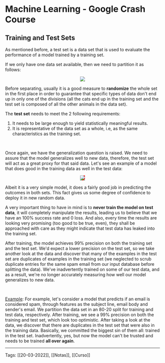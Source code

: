# Machine Learning - Google Crash Course
## Training and Test Sets
As mentioned before, a test set is a data set that is used to evaluate the performance of a model trained by a training set.

If we only have one data set available, then we need to partition it as follows:
<p align="center">
	<img src="https://developers.google.com/machine-learning/crash-course/images/PartitionTwoSets.svg">
</p>

Before separating, usually it is a good measure to **randomize** the whole set in the first place in order to guarantee that specific types of data don't end up in only one of the divisions (all the cats end up in the training set and the test set is composed of all the other animals in the data set).

The **test set** needs to meet the 2 following requirements:
1. It needs to be large enough to yield statistically meaningful results.
2. It is representative of the data set as a whole, i.e, as the same characteristics as the training set.

<br>

Once again, we have the generalization question is raised. We need to assure that the model generalizes well to new data, therefore, the test set will act as a great proxy for that said data. Let's see an example of a model that does good in the training data as well in the test data:
<p align="center">
	<img src="https://developers.google.com/machine-learning/crash-course/images/TrainingDataVsTestData.svg" style="background-color: red;">
</p>

Albeit it is a very simple model, it does a fairly good job in predicting the outcomes in both sets. This fact gives us some degree of confidence to deploy it in new random data.
&nbsp;
 
A very important thing to have in mind is to **never train the model on test data**, it will completely manipulate the results, leading us to believe that we have an 100% success rate and 0 loss. And also, every time the results are looking very promising (too good to be true, even), they shall be approached with care as they might indicate that test data has leaked into the training set.
 
After training, the model achieves 99% precision on both the training set and the test set. We'd expect a lower precision on the test set, so we take another look at the data and discover that many of the examples in the test set are duplicates of examples in the training set (we neglected to scrub duplicate entries for the same spam email from our input database before splitting the data). We've inadvertently trained on some of our test data, and as a result, we're no longer accurately measuring how well our model generalizes to new data.
 
&nbsp;
&nbsp;

<u>Example</u>:
 For example, let's consider a model that predicts if an email is considered spam, through features as the subject line, email body and sender's email. We partition the data set in an 80-20 split for training and test data, respectively.  After training, we see a 99% precision on both the training and test set, which look too optimistic. After taking a look at the data, we discover that there are duplicates in the test set that were also in the training data. Basically, we committed the biggest sin of them all: trained in the test set. Inadvertently, yes, but now the model can't be trusted and needs to be trained **all over again**.
 
 
 
---  
Tags:
[[20-03-2022]], [[Notas]], [[Curso]]